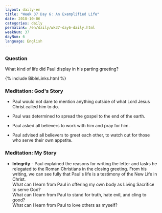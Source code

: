 ```yaml
---
layout: daily-en
title: "Week 37 Day 6: An Exemplified Life"
date: 2018-10-06 
categories: daily
permalink: /en/daily/wk37-day6-daily.html
weekNum: 37
dayNum: 6
language: English
---
```


### Question     
What kind of life did Paul display in his parting greeting?

{% include BibleLinks.html %} 

### Meditation: God's Story   
+ Paul would not dare to mention anything outside of what Lord Jesus Christ called him to do. 

+ Paul was determined to spread the gospel to the end of the earth. 

+ Paul asked all believers to work with him and pray for him. 

+ Paul advised all believers to greet each other, to watch out for those who serve their own appetite. 

### Meditation: My Story   
+ **Integrity** - Paul explained the reasons for writing the letter and tasks he relegated to the Roman Christians in the closing greeting.   From his writing, we can see fully that Paul's life is a testimony of the New Life in Christ.    
What can I learn from Paul in offering my own body as Living Sacrifice to serve God?  
What can I learn from Paul to stand for truth, hate evil, and cling to good?  
What can I learn from Paul to love others as myself?  

